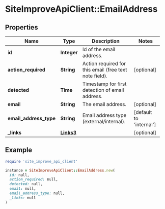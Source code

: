 # SiteImproveApiClient::EmailAddress

## Properties

| Name | Type | Description | Notes |
| ---- | ---- | ----------- | ----- |
| **id** | **Integer** | Id of the email address. |  |
| **action_required** | **String** | Action required for this email (free text note field). | [optional] |
| **detected** | **Time** | Timestamp for first detection of email address.  |  |
| **email** | **String** | The email address. | [optional] |
| **email_address_type** | **String** | Email address type (external/internal). | [default to &#39;internal&#39;] |
| **_links** | [**Links3**](Links3.md) |  | [optional] |

## Example

```ruby
require 'site_improve_api_client'

instance = SiteImproveApiClient::EmailAddress.new(
  id: null,
  action_required: null,
  detected: null,
  email: null,
  email_address_type: null,
  _links: null
)
```

